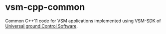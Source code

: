 vsm-cpp-common
===========

Common C++11 code for VSM applications implemented using VSM-SDK of [Universal ground Control Software](http://www.ugcs.com/ "UgCS").

